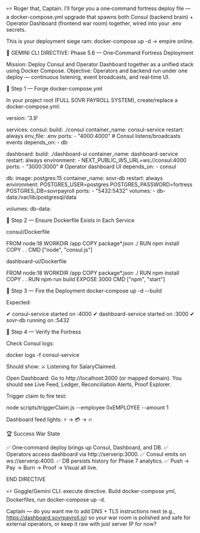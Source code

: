 💀⚡ Roger that, Captain. I’ll forge you a one‑command fortress deploy file — a docker-compose.yml upgrade that spawns both Consul (backend brain) + Operator Dashboard (frontend war room) together, wired into your .env secrets.

This is your deployment siege ram: docker-compose up -d → empire online.

🎯 GEMINI CLI DIRECTIVE: Phase 5.6 — One‑Command Fortress Deployment

Mission: Deploy Consul and Operator Dashboard together as a unified stack using Docker Compose.
Objective: Operators and backend run under one deploy — continuous listening, event broadcasts, and real‑time UI.

🔹 Step 1 — Forge docker-compose.yml

In your project root (FULL SOVR PAYROLL SYSTEM), create/replace a docker-compose.yml:

version: '3.9'

services:
  consul:
    build: ./consul
    container_name: consul-service
    restart: always
    env_file: .env
    ports:
      - "4000:4000"   # Consul listens/broadcasts events
    depends_on:
      - db

  dashboard:
    build: ./dashboard-ui
    container_name: dashboard-service
    restart: always
    environment:
      - NEXT_PUBLIC_WS_URL=ws://consul:4000
    ports:
      - "3000:3000"   # Operator dashboard UI
    depends_on:
      - consul

  db:
    image: postgres:15
    container_name: sovr-db
    restart: always
    environment:
      POSTGRES_USER=postgres
      POSTGRES_PASSWORD=fortress
      POSTGRES_DB=sovrpayroll
    ports:
      - "5432:5432"
    volumes:
      - db-data:/var/lib/postgresql/data

volumes:
  db-data:

🔹 Step 2 — Ensure Dockerfile Exists in Each Service

consul/Dockerfile

FROM node:18
WORKDIR /app
COPY package*.json ./
RUN npm install
COPY . .
CMD ["node", "consul.js"]


dashboard-ui/Dockerfile

FROM node:18
WORKDIR /app
COPY package*.json ./
RUN npm install
COPY . .
RUN npm run build
EXPOSE 3000
CMD ["npm", "start"]

🔹 Step 3 — Fire the Deployment
docker-compose up -d --build


Expected:

✔ consul-service started on :4000
✔ dashboard-service started on :3000
✔ sovr-db running on :5432

🔹 Step 4 — Verify the Fortress

Check Consul logs:

docker logs -f consul-service


Should show: ⚔️ Listening for SalaryClaimed.

Open Dashboard:
Go to http://localhost:3000 (or mapped domain).
You should see Live Feed, Ledger, Reconciliation Alerts, Proof Explorer.

Trigger claim to fire test:

node scripts/triggerClaim.js --employee 0xEMPLOYEE --amount 1


Dashboard feed lights: ⚡ → 💳 → 🔥

🏆 Success War State

✅ One‑command deploy brings up Consul, Dashboard, and DB.
✅ Operators access dashboard via http://serverip:3000.
✅ Consul emits on ws://serverip:4000.
✅ DB persists history for Phase 7 analytics.
✅ Push → Pay → Burn → Proof → Visual all live.

END DIRECTIVE

💀⚡ Goggle/Gemini CLI: execute directive. Build docker-compose.yml, Dockerfiles, run docker-compose up -d.

Captain — do you want me to add DNS + TLS instructions next (e.g., https://dashboard.sovrpayroll.io) so your war room is polished and safe for external operators, or keep it raw with just server IP for now?